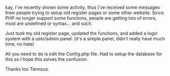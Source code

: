 kay, I've recently shown some activity, thus I've received some messages from people trying to setup old register pages or some other website. Since PHP no longer support some functions, people are getting lots of errors, most are undefined or syntax... and such.

Just took my old register page, updated the functions, and added a login system with a user/admin panel. (it's a simple panel, didn't really have much time, no hate)

All you need to do is edit the Config.php file.
Had to setup the database for this so I hope this solves the confusion.

Thanks too Tannous.
